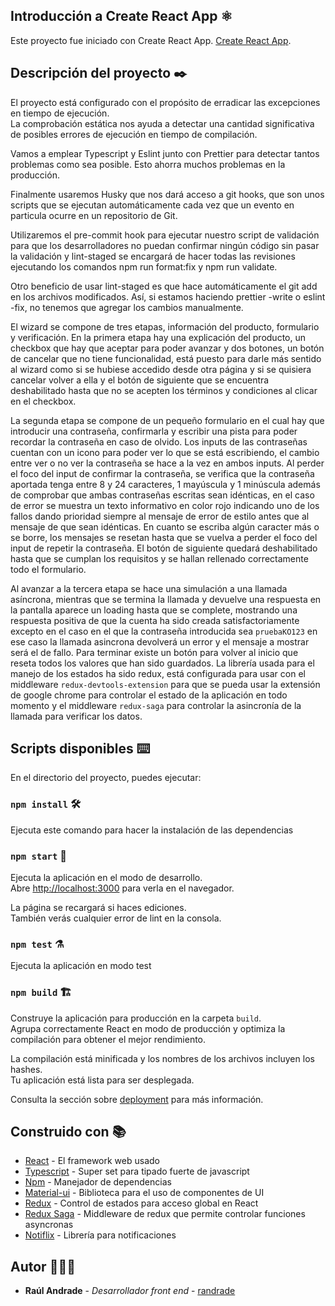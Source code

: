 ## Introducción a Create React App ⚛️

Este proyecto fue iniciado con Create React App. [Create React App](https://github.com/facebook/create-react-app).

## Descripción del proyecto ✒️

El proyecto está configurado con el propósito de erradicar las excepciones en tiempo de ejecución.  
La comprobación estática nos ayuda a detectar una cantidad significativa de posibles errores de ejecución en tiempo de compilación.

Vamos a emplear Typescript y Eslint junto con Prettier para detectar tantos problemas como sea posible. Esto ahorra muchos problemas en la producción.

Finalmente usaremos Husky que nos dará acceso a git hooks, que son unos scripts que se ejecutan automáticamente cada vez que un evento en particula ocurre en un repositorio de Git.

Utilizaremos el pre-commit hook para ejecutar nuestro script de validación para que los desarrolladores no puedan confirmar ningún código sin pasar la validación y lint-staged se encargará de hacer todas las revisiones ejecutando los comandos npm run format:fix y npm run validate.

Otro beneficio de usar lint-staged es que hace automáticamente el git add en los archivos modificados. Así, si estamos haciendo prettier -write o eslint -fix, no tenemos que agregar los cambios manualmente.


El wizard se compone de tres etapas, información del producto, formulario y verificación.
En la primera etapa hay una explicación del producto, un checkbox que hay que aceptar para poder avanzar y dos botones, un botón de cancelar que no tiene funcionalidad, está puesto para darle más sentido al wizard como si se hubiese accedido desde otra página y si se quisiera cancelar volver a ella y el botón de
siguiente que se encuentra deshabilitado hasta que no se acepten los términos y condiciones al clicar en el checkbox.

La segunda etapa se compone de un pequeño formulario en el cual hay que introducir una contraseña, confirmarla y escribir una pista para poder recordar la contraseña en caso de olvido. Los inputs de las contraseñas cuentan con un icono para poder ver lo que se está escribiendo, el cambio entre ver o no ver la contraseña se hace a la vez en ambos inputs. Al perder el foco del input de confirmar la contraseña, se verifica que la contraseña aportada tenga entre 8 y 24 caracteres, 1 mayúscula y 1 minúscula además de comprobar que ambas contraseñas escritas sean idénticas, en el caso de error se muestra un texto informativo en color rojo indicando uno de los fallos dando prioridad siempre al mensaje de error de estilo antes que al mensaje de que sean idénticas.
En cuanto se escriba algún caracter más o se borre, los mensajes se resetan hasta que se vuelva a perder el foco del input de repetir la contraseña.
El botón de siguiente quedará deshabilitado hasta que se cumplan los requisitos y se hallan rellenado correctamente todo el formulario.

Al avanzar a la tercera etapa se hace una simulación a una llamada asíncrona, mientras que se termina la llamada y devuelve una respuesta en la pantalla aparece un loading hasta que se complete, mostrando una respuesta positiva de que la cuenta ha sido creada satisfactoriamente excepto en el caso en el que la contraseña introducida sea `pruebaKO123` en ese caso la llamada asincrona devolverá un error y el mensaje a mostrar será el de fallo.
Para terminar existe un botón para volver al inicio que reseta todos los valores que han sido guardados. La librería usada para el manejo de los estados ha sido redux, está configurada para usar con el middleware `redux-devtools-extension` para que se pueda usar la extensión de google chrome para controlar el estado de la aplicación en todo momento y el middleware `redux-saga` para controlar la asincronía de la llamada para verificar los datos.


## Scripts disponibles ⌨️

En el directorio del proyecto, puedes ejecutar:

### `npm install` 🛠️

Ejecuta este comando para hacer la instalación de las dependencias

### `npm start` 🏁

Ejecuta la aplicación en el modo de desarrollo.\
Abre [http://localhost:3000](http://localhost:3000) para verla en el navegador.

La página se recargará si haces ediciones.\
También verás cualquier error de lint en la consola.

### `npm test` ⚗️

Ejecuta la aplicación en modo test

### `npm build` 🏗️

Construye la aplicación para producción en la carpeta `build`.\
Agrupa correctamente React en modo de producción y optimiza la compilación para obtener el mejor rendimiento.

La compilación está minificada y los nombres de los archivos incluyen los hashes.\
Tu aplicación está lista para ser desplegada.

Consulta la sección sobre [deployment](https://facebook.github.io/create-react-app/docs/deployment) para más información.

## Construido con 📚

- [React](https://es.reactjs.org/) - El framework web usado
- [Typescript](https://www.typescriptlang.org/) - Super set para tipado fuerte de javascript
- [Npm](https://www.npmjs.com/) - Manejador de dependencias
- [Material-ui](https://mui.com/) - Biblioteca para el uso de componentes de UI
- [Redux](https://es.redux.js.org/) - Control de estados para acceso global en React
- [Redux Saga](https://redux-saga.js.org/) - Middleware de redux que permite controlar funciones asyncronas
- [Notiflix](https://notiflix.github.io/) - Librería para notificaciones

## Autor 🧑🏻‍🚀

- **Raúl Andrade** - _Desarrollador front end_ - [randrade](https://www.linkedin.com/in/raul-andrade82/)


